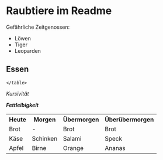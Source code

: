 # Raubtiere im Readme

Gefährliche Zeitgenossen:

* Löwen
* Tiger
* Leoparden


<h2>Essen</h2>
		 <table>
      <tr>
        <th>Heute</th>
        <th>Morgen</th>
        <th>Übermorgen</th>
		<th>Überübermorgen</th>
      </tr>
	  <tr>
		<td>Brot</td>
        <td>-</td>
        <td>Brot</td>
		<td>Brot</td>
      </tr>
	  <tr>
		<td>Käse</td>
        <td>Schinken</td>
        <td>Salami</td>
		<td>Speck</td>
      </tr>
	  <tr>
        <td>Apfel</td>
        <td>Birne</td>
        <td>Orange</td>
		<td>Ananas</td>
      </tr>
      
    
	</table>
	
	
<i> Kursivität

<b> Fettleibigkeit
